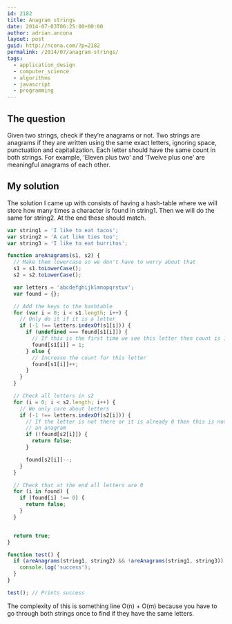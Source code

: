 ```yaml
---
id: 2182
title: Anagram strings
date: 2014-07-03T06:25:00+00:00
author: adrian.ancona
layout: post
guid: http://ncona.com/?p=2182
permalink: /2014/07/anagram-strings/
tags:
  - application_design
  - computer_science
  - algorithms
  - javascript
  - programming
---
```

## The question

Given two strings, check if they’re anagrams or not. Two strings are anagrams if they are written using the same exact letters, ignoring space, punctuation and capitalization. Each letter should have the same count in both strings. For example, ‘Eleven plus two’ and ‘Twelve plus one’ are meaningful anagrams of each other.

## My solution

The solution I came up with consists of having a hash-table where we will store how many times a character is found in string1. Then we will do the same for string2. At the end these should match.

<!--more-->

```js
var string1 = 'I like to eat tacos';
var string2 = 'A cat like ties too';
var string3 = 'I like to eat burritos';

function areAnagrams(s1, s2) {
  // Make them lowercase so we don't have to worry about that
  s1 = s1.toLowerCase();
  s2 = s2.toLowerCase();

  var letters = 'abcdefghijklmnopqrstuv';
  var found = {};

  // Add the keys to the hashtable
  for (var i = 0; i < s1.length; i++) {
    // Only do it if it is a letter
    if (-1 !== letters.indexOf(s1[i])) {
      if (undefined === found[s1[i]]) {
        // If this is the first time we see this letter then count is 1
        found[s1[i]] = 1;
      } else {
        // Increase the count for this letter
        found[s1[i]]++;
      }
    }
  }

  // Check all letters in s2
  for (i = 0; i < s2.length; i++) {
    // We only care about letters
    if (-1 !== letters.indexOf(s2[i])) {
      // If the letter is not there or it is already 0 then this is not
      // an anagram
      if (!found[s2[i]]) {
        return false;
      }

      found[s2[i]]--;
    }
  }

  // Check that at the end all letters are 0
  for (i in found) {
    if (found[i] !== 0) {
      return false;
    }
  }


  return true;
}

function test() {
  if (areAnagrams(string1, string2) && !areAnagrams(string1, string3)) {
    console.log('success');
  }
}

test(); // Prints success
```

The complexity of this is something line O(n) + O(m) because you have to go through both strings once to find if they have the same letters.
